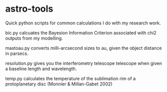 # astro-tools

Quick python scripts for common calculations I do with my research work.

bic.py calcuates the Bayesion Information Criterion associated with chi2 outputs from my modelling.

mastoau.py converts milli-arcsecond sizes to au, given the object distance in parsecs.

resolution.py gives you the interferometry telescope telescope when given a baseline length and wavelength.

temp.py calculates the temperature of the sublimation rim of a protoplanetary disc (Monnier & Millan-Gabet 2002)
